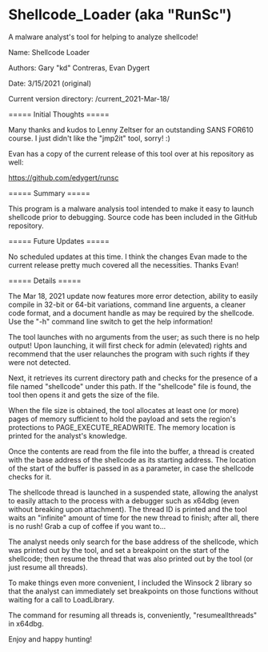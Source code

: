 # Shellcode_Loader (aka "RunSc")
A malware analyst's tool for helping to analyze shellcode!

Name: 		Shellcode Loader

Authors: 	Gary "kd" Contreras, Evan Dygert

Date: 		3/15/2021 (original)

Current version directory: /current_2021-Mar-18/

===== Initial Thoughts =====

Many thanks and kudos to Lenny Zeltser for an outstanding SANS FOR610 course. I just didn't like the "jmp2it" tool, sorry! :)

Evan has a copy of the current release of this tool over at his repository as well:

https://github.com/edygert/runsc

===== Summary =====

This program is a malware analysis tool intended to make it easy to launch shellcode prior to debugging. Source code 
has been included in the GitHub repository.

===== Future Updates =====

No scheduled updates at this time. I think the changes Evan made to the current release pretty much covered all the necessities. Thanks Evan!

===== Details =====

The Mar 18, 2021 update now features more error detection, ability to easily compile in 32-bit or 64-bit variations, command 
line arguents, a cleaner code format, and a document handle as may be required by the shellcode. Use the "-h" command line 
switch to get the help information!

The tool launches with no arguments from the user; as such there is no help output! Upon launching, it will first check for 
admin (elevated) rights and recommend that the user relaunches the program with such rights if they were not detected.

Next, it retrieves its current directory path and checks for the presence of a file named "shellcode" under this path. If 
the "shellcode" file is found, the tool then opens it and gets the size of the file.

When the file size is obtained, the tool allocates at least one (or more) pages of memory sufficient to hold the payload 
and sets the region's protections to PAGE_EXECUTE_READWRITE. The memory location is printed for the analyst's knowledge.

Once the contents are read from the file into the buffer, a thread is created with the base address of the shellcode as its 
starting address. The location of the start of the buffer is passed in as a parameter, in case the shellcode checks for it.

The shellcode thread is launched in a suspended state, allowing the analyst to easily attach to the process with a 
debugger such as x64dbg (even without breaking upon attachment). The thread ID is printed and the tool waits an "infinite" 
amount of time for the new thread to finish; after all, there is no rush! Grab a cup of coffee if you want to...

The analyst needs only search for the base address of the shellcode, which was printed out by the tool, and set a breakpoint 
on the start of the shellcode; then resume the thread that was also printed out by the tool (or just resume all threads).

To make things even more convenient, I included the Winsock 2 library so that the analyst can immediately set breakpoints on 
those functions without waiting for a call to LoadLibrary.

The command for resuming all threads is, conveniently, "resumeallthreads" in x64dbg.

Enjoy and happy hunting!
